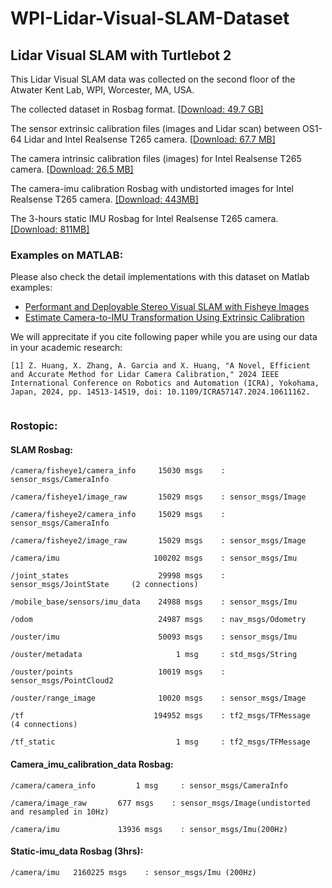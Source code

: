 # WPI-Lidar-Visual-SLAM-Dataset

## Lidar Visual SLAM with Turtlebot 2

This Lidar Visual SLAM data was collected on the second floor of the Atwater Kent Lab, WPI, Worcester, MA, USA.

The collected dataset in Rosbag format. [[Download: 49.7 GB\]](https://app.box.com/s/oc9tyo24ln700dbqcsm5956rvboqpi5j)

The sensor extrinsic calibration files (images and Lidar scan) between OS1-64 Lidar and Intel Realsense T265 camera. [[Download: 67.7 MB\]](https://app.box.com/s/glglhb99kz0bl65kolkik6f924iei6fe)

The camera intrinsic calibration files (images) for Intel Realsense T265 camera. [[Download: 26.5 MB\]](https://app.box.com/s/kuuuigsonbcmvf2e7fgfc9lh0viqrvkv)

The camera-imu calibration Rosbag with undistorted images for Intel Realsense T265 camera. [[Download: 443MB]](https://app.box.com/s/jetqena41v5et27vhcj1icz1b0al83gx)

The 3-hours static IMU Rosbag for Intel Realsense T265 camera. [[Download: 811MB]](https://app.box.com/s/duwgn8ub7xuptx5q5ectjj1xbcs7im5y)

### Examples on MATLAB:

Please also check the detail implementations with this dataset on Matlab examples:

* [Performant and Deployable Stereo Visual SLAM with Fisheye Images](https://www.mathworks.com/help/vision/ug/performant-and-deployable-stereo-visual-slam-with-fisheye-images.html)
* [Estimate Camera-to-IMU Transformation Using Extrinsic Calibration](https://www.mathworks.com/help/nav/ug/estimate-camera-to-imu-transformation-using-extrinsic-calibration.html)

We will apprecitate if you cite following paper while you are using our data in your academic research:

```
[1] Z. Huang, X. Zhang, A. Garcia and X. Huang, "A Novel, Efficient and Accurate Method for Lidar Camera Calibration," 2024 IEEE International Conference on Robotics and Automation (ICRA), Yokohama, Japan, 2024, pp. 14513-14519, doi: 10.1109/ICRA57147.2024.10611162. 


```


### Rostopic:

#### SLAM Rosbag:

    /camera/fisheye1/camera_info     15030 msgs    : sensor_msgs/CameraInfo

    /camera/fisheye1/image_raw       15029 msgs    : sensor_msgs/Image

    /camera/fisheye2/camera_info     15029 msgs    : sensor_msgs/CameraInfo

    /camera/fisheye2/image_raw       15029 msgs    : sensor_msgs/Image

    /camera/imu                     100202 msgs    : sensor_msgs/Imu

    /joint_states                    29998 msgs    : sensor_msgs/JointState     (2 connections)

    /mobile_base/sensors/imu_data    24988 msgs    : sensor_msgs/Imu

    /odom                            24987 msgs    : nav_msgs/Odometry

    /ouster/imu                      50093 msgs    : sensor_msgs/Imu

    /ouster/metadata                     1 msg     : std_msgs/String

    /ouster/points                   10019 msgs    : sensor_msgs/PointCloud2

    /ouster/range_image              10020 msgs    : sensor_msgs/Image

    /tf                             194952 msgs    : tf2_msgs/TFMessage         (4 connections)

    /tf_static                           1 msg     : tf2_msgs/TFMessage

#### Camera_imu_calibration_data Rosbag:

    /camera/camera_info       	1 msg     : sensor_msgs/CameraInfo

    /camera/image_raw       677 msgs    : sensor_msgs/Image(undistorted and resampled in 10Hz)

    /camera/imu           	13936 msgs    : sensor_msgs/Imu(200Hz)

#### Static-imu_data Rosbag (3hrs):

    /camera/imu   2160225 msgs    : sensor_msgs/Imu (200Hz)
